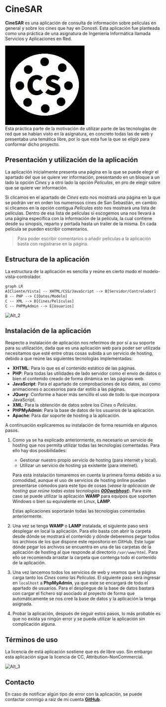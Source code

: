 # CineSAR
**CineSAR** es una aplicación de consulta de información sobre películas en general y sobre los cines que hay en Donosti. Esta aplicación fue planteada como una práctica de una asignatura de Ingeniería Informática llamada Servicios y Aplicaciones en Red.  

![Alt](https://raw.githubusercontent.com/FosterGun/CineSAR/master/favicon.png#right)  
Esta práctica parte de la motivación de utilizar parte de las tecnologías de red que se habían visto en la asignatura, en concreto todas las de web y presentaba una temática libre, por lo que esta fue la que se eligió para conformar dicho proyecto.

## Presentación y utilización de la aplicación
La aplicación inicialmente presenta una página en la que se puede elegir el apartado del que se quiere ver información, presentando en un bloque a un lado la opción _Cines_ y a otro lado la opción _Películas_, en pro de elegir sobre que se quiere ver información.

Si clicamos en el apartado de _Cines_ esto nos mostrará una página en la que se podrán ver en orden los numerosos cines de San Sebastián, en cambio si clicamos en la opción contigua _Películas_ esto nos mostrará una lista de películas.
Dentro de esa lista de películas si escogemos una nos llevará a una página específica con la información de la película, la cual contiene desde su sinopsis, reparto y portada hasta un trailer de la misma. En cada película se pueden escribir comentarios.

>Para poder escribir comentarios o añadir películas a la aplicación basta con registrarse en la página.

## Estructura de la aplicación
La estructura de la aplicación es sencilla y reúne en cierto modo el modelo-vista-controlador.  

```mermaid
graph LR
A[Cliente/Vista] -- XHTML/CSS/JavaScript --> B[Servidor/Controlador]
B -- PHP --> C[Datos/Modelo]
C -- XML --> D[Cines/Películas]
C -- PHPMyAdmin --> E[Usuarios]
```

![Alt_2](https://raw.githubusercontent.com/cs-ehu/CineSAR/master/graph_mvc.png)

## Instalación de la aplicación
Respecto a instalación de aplicación nos referimos de por sí a su soporte para su utilización, dada que es una aplicación web para poder ser utilizada necesitamos que esté entre otras cosas subida a un servicio de hosting, debido a que reúne las siguientes tecnologías implementadas:

* __XHTML__: Para lo que es el contenido estático de las páginas.
* __PHP__: Para todas las utilidades de lado servidor como el envío de datos o bien el contenido creado de forma dinámica en las páginas web.
*  __JavaScript__: Para el apartado de comprobaciones de los datos, así como animaciones o accesorios para dar estilo a las páginas.
* __JQuery__: Conforme a hacer más sencillo el uso de todo lo que incorpora JavaScript.
* __XML__: Para la obtención de datos sobre los _Cines_ o _Películas_.
* __PHPMyAdmin__: Para la base de datos de los usuarios de la aplicación.
*  __Apache__: Para dar soporte de hosting a la aplicación.

A continuación explicaremos su instalación de forma resumida en algunos pasos.

1. Como ya se ha explicado anteriormente, es necesario un servicio de hosting que nos permita utilizar todas las tecnologías comentadas. Para ello hay dos posibilidades:

    * Gestionar nuestro propio servicio de hosting (para internet y local).
    * Utilizar un servicio de hosting ya existente (para internet).

   Para esta instalación tomaremos en cuenta la primera forma debido a su comodidad, aunque el uso de servicios de hosting online puedan presentarse cómodos para este tipo de cosas (*véase la aplicación de hosting que reúne todas estas tecnologías [__000webhost__](https://www.000webhost.com/)*). Para este caso se puede utilizar la aplicación __WAMP__ para equipos que soporten Windows o bien su equivalente en Linux, __LAMP__.

   Estas aplicaciones soportarán todas las tecnologías comentadas anteriormente.

2. Una vez se tenga __WAMP__ o __LAMP__ instalada, el siguiente paso será desplegar en local la aplicación. Para ello basta con abrir la carpeta desde dónde se mostrará el contenido y dónde deberemos pegar todos los archivos de los que dispone este repositorio en GitHub. Este lugar dónde pegar los archivos se encuentra en una de las carpetas de la aplicación de hosting al que responde al directorio _`/var/www/html`_. Para ello se recomienda arrastar la carpeta que contenga todo el contenido de la aplicación.

3. Una vez lancemos todos los servicios de web y veamos que la página carga tanto los _Cines_ como las _Películas_. El siguiente paso será ingresar en `localhost` a **PhpMyAdmin**, ya que este se encargará de todo el apartado de usuarios. Para el despliegue de la base de datos bastará con cargar el fichero sql asociado al proyecto de forma que automáticamente se nos creé la base de datos y la aplicación la tenga asignada.

4. Probar la aplicación, después de seguir estos pasos, lo más probable es que no exista ya ningún error y se pueda utilizar la aplicación sin complicación alguna.

## Términos de uso
La licencia de está aplicación sostiene que es de libre uso. Sin embargo esta aplicación sigue la licencia de CC, Attribution-NonCommercial.  

![Alt_3](https://upload.wikimedia.org/wikipedia/commons/9/99/Cc-by-nc_icon.svg)

## Contacto
En caso de notificar algún tipo de error con la aplicación, se puede contactar conmigo a raiz de mi cuenta [__GitHub__](https://github.com/FosterGun). 
